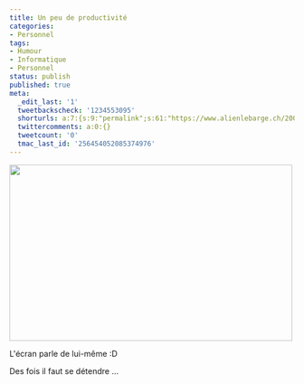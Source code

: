 ```yaml
---
title: Un peu de productivité
categories:
- Personnel
tags:
- Humour
- Informatique
- Personnel
status: publish
published: true
meta:
  _edit_last: '1'
  tweetbackscheck: '1234553095'
  shorturls: a:7:{s:9:"permalink";s:61:"https://www.alienlebarge.ch/2008/10/15/un-peu-de-productivite/";s:7:"tinyurl";s:25:"https://tinyurl.com/cknh5n";s:4:"isgd";s:17:"https://is.gd/ikgw";s:5:"bitly";s:18:"https://bit.ly/Lxyc";s:5:"snipr";s:22:"https://snipr.com/b9xp2";s:5:"snurl";s:22:"https://snurl.com/b9xp2";s:7:"snipurl";s:24:"https://snipurl.com/b9xp2";}
  twittercomments: a:0:{}
  tweetcount: '0'
  tmac_last_id: '256454052085374976'
---
```

<a href="https://dlgjp9x71cipk.cloudfront.net/2008/10/production.png"><img class="alignnone size-medium wp-image-721" title="production" src="https://dlgjp9x71cipk.cloudfront.net/2008/10/production-500x312.png" alt="" width="500" height="312" /></a>

L'écran parle de lui-même :D

Des fois il faut se détendre ...
